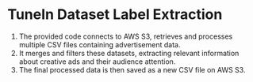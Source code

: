 # TuneIn Dataset Label Extraction

1. The provided code connects to AWS S3, retrieves and processes multiple CSV files containing advertisement data.
2. It merges and filters these datasets, extracting relevant information about creative ads and their audience attention.
3. The final processed data is then saved as a new CSV file on AWS S3.